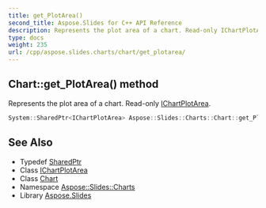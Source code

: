 ```yaml
---
title: get_PlotArea()
second_title: Aspose.Slides for C++ API Reference
description: Represents the plot area of a chart. Read-only IChartPlotArea.
type: docs
weight: 235
url: /cpp/aspose.slides.charts/chart/get_plotarea/
---
```

## Chart::get_PlotArea() method


Represents the plot area of a chart. Read-only [IChartPlotArea](../../ichartplotarea/).

```cpp
System::SharedPtr<IChartPlotArea> Aspose::Slides::Charts::Chart::get_PlotArea() override
```

## See Also

* Typedef [SharedPtr](../../system/sharedptr/)
* Class [IChartPlotArea](../ichartplotarea/)
* Class [Chart](./)
* Namespace [Aspose::Slides::Charts](../)
* Library [Aspose.Slides](../../)